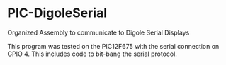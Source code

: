# PIC-DigoleSerial
Organized Assembly to communicate to Digole Serial Displays

This program was tested on the PIC12F675 with the serial connection on GPIO 4.
This includes code to bit-bang the serial protocol.
